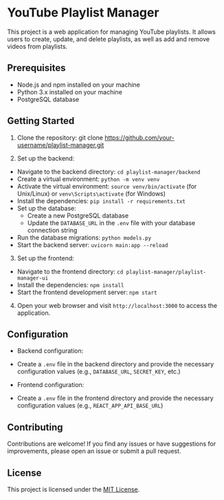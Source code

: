 # YouTube Playlist Manager

This project is a web application for managing YouTube playlists. It allows users to create, update, and delete playlists, as well as add and remove videos from playlists.

## Prerequisites

- Node.js and npm installed on your machine
- Python 3.x installed on your machine
- PostgreSQL database

## Getting Started

1. Clone the repository: git clone https://github.com/your-username/playlist-manager.git

2. Set up the backend:
- Navigate to the backend directory: `cd playlist-manager/backend`
- Create a virtual environment: `python -m venv venv`
- Activate the virtual environment: `source venv/bin/activate` (for Unix/Linux) or `venv\Scripts\activate` (for Windows)
- Install the dependencies: `pip install -r requirements.txt`
- Set up the database:
  - Create a new PostgreSQL database
  - Update the `DATABASE_URL` in the `.env` file with your database connection string
- Run the database migrations: `python models.py`
- Start the backend server: `uvicorn main:app --reload`

3. Set up the frontend:
- Navigate to the frontend directory: `cd playlist-manager/playlist-manager-ui`
- Install the dependencies: `npm install`
- Start the frontend development server: `npm start`

4. Open your web browser and visit `http://localhost:3000` to access the application.

## Configuration

- Backend configuration:
- Create a `.env` file in the backend directory and provide the necessary configuration values (e.g., `DATABASE_URL`, `SECRET_KEY`, etc.)

- Frontend configuration:
- Create a `.env` file in the frontend directory and provide the necessary configuration values (e.g., `REACT_APP_API_BASE_URL`)

## Contributing

Contributions are welcome! If you find any issues or have suggestions for improvements, please open an issue or submit a pull request.

## License

This project is licensed under the [MIT License](LICENSE).
